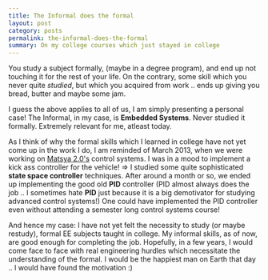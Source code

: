 ```yaml
---
title: The Informal does the formal
layout: post
category: posts
permalink: the-informal-does-the-formal
summary: On my college courses which just stayed in college
---
```


You study a subject formally, (maybe in a degree program), and end up not touching it for the rest of your life. On the contrary, some skill which you never quite *studied*, but which you acquired from work  .. ends up giving you bread, butter and maybe some jam.

I guess the above applies to all of us, I am simply presenting a personal case! The Informal, in my case, is **Embedded Systems**. Never studied it formally. Extremely relevant for me, atleast today. 

As I think of why the formal skills which I learned in college have not yet come up in the work I do, I am reminded of March 2013, when we were working on [Matsya 2.0's](2013-07-21-matsya-an-autonomous-underwater-vehicle.html) control systems. I was in a mood to implement a kick ass controller for the vehicle! => I studied some quite sophisticated **state space controller** techniques. After around a month or so, we ended up implementing the good old **PID** controller (PID almost always does the job .. I sometimes hate **PID** just because it is a big demotivator for studying advanced control systems!) One could have implemented the PID controller even without attending a semester long control systems course!

And hence my case: I have not yet felt the necessity to study (or maybe restudy), formal EE subjects taught in college. My informal skills, as of now, are good enough for completing the job. Hopefully, in a few years, I would come face to face with real engineering hurdles which necessitate the understanding of the formal. I would be the happiest man on Earth that day .. I would have found the motivation :)
